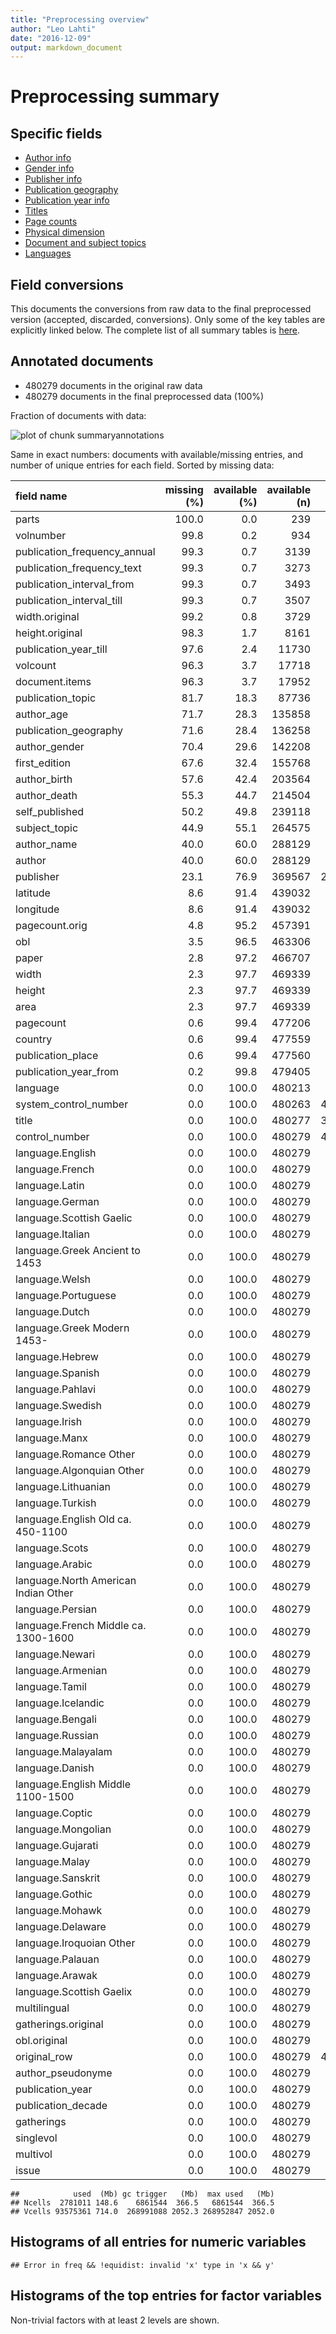 ```yaml
---
title: "Preprocessing overview"
author: "Leo Lahti"
date: "2016-12-09"
output: markdown_document
---
```


# Preprocessing summary

## Specific fields

  * [Author info](author.md)
  * [Gender info](gender.md)
  * [Publisher info](publisher.md)
  * [Publication geography](publicationplace.md)
  * [Publication year info](publicationyear.md)
  * [Titles](title.md)  
  * [Page counts](pagecount.md)
  * [Physical dimension](dimension.md)    
  * [Document and subject topics](topic.md)
  * [Languages](language.md)

## Field conversions

This documents the conversions from raw data to the final preprocessed version (accepted, discarded, conversions). Only some of the key tables are explicitly linked below. The complete list of all summary tables is [here](output.tables/).

## Annotated documents

  * 480279 documents in the original raw data
  * 480279 documents in the final preprocessed data (100%)

Fraction of documents with data:

![plot of chunk summaryannotations](figure/summaryannotations-1.png)

Same in exact numbers: documents with available/missing entries, and number of unique entries for each field. Sorted by missing data:


|field name                           | missing (%)| available (%)| available (n)| unique (n)|
|:------------------------------------|-----------:|-------------:|-------------:|----------:|
|parts                                |       100.0|           0.0|           239|         57|
|volnumber                            |        99.8|           0.2|           934|         31|
|publication_frequency_annual         |        99.3|           0.7|          3139|         23|
|publication_frequency_text           |        99.3|           0.7|          3273|         20|
|publication_interval_from            |        99.3|           0.7|          3493|        364|
|publication_interval_till            |        99.3|           0.7|          3507|        316|
|width.original                       |        99.2|           0.8|          3729|         72|
|height.original                      |        98.3|           1.7|          8161|         88|
|publication_year_till                |        97.6|           2.4|         11730|        368|
|volcount                             |        96.3|           3.7|         17718|        151|
|document.items                       |        96.3|           3.7|         17952|        155|
|publication_topic                    |        81.7|          18.3|         87736|       5052|
|author_age                           |        71.7|          28.3|        135858|        365|
|publication_geography                |        71.6|          28.4|        136258|      12672|
|author_gender                        |        70.4|          29.6|        142208|          5|
|first_edition                        |        67.6|          32.4|        155768|          3|
|author_birth                         |        57.6|          42.4|        203564|        493|
|author_death                         |        55.3|          44.7|        214504|        533|
|self_published                       |        50.2|          49.8|        239118|          2|
|subject_topic                        |        44.9|          55.1|        264575|      55621|
|author_name                          |        40.0|          60.0|        288129|      47927|
|author                               |        40.0|          60.0|        288129|      54979|
|publisher                            |        23.1|          76.9|        369567|     218473|
|latitude                             |         8.6|          91.4|        439032|        189|
|longitude                            |         8.6|          91.4|        439032|        189|
|pagecount.orig                       |         4.8|          95.2|        457391|       1488|
|obl                                  |         3.5|          96.5|        463306|          3|
|paper                                |         2.8|          97.2|        466707|       6797|
|width                                |         2.3|          97.7|        469339|         78|
|height                               |         2.3|          97.7|        469339|         95|
|area                                 |         2.3|          97.7|        469339|        628|
|pagecount                            |         0.6|          99.4|        477206|       1716|
|country                              |         0.6|          99.4|        477559|         54|
|publication_place                    |         0.6|          99.4|        477560|       1025|
|publication_year_from                |         0.2|          99.8|        479405|        347|
|language                             |         0.0|         100.0|        480213|         50|
|system_control_number                |         0.0|         100.0|        480263|     480254|
|title                                |         0.0|         100.0|        480277|     359847|
|control_number                       |         0.0|         100.0|        480279|     480279|
|language.English                     |         0.0|         100.0|        480279|          2|
|language.French                      |         0.0|         100.0|        480279|          2|
|language.Latin                       |         0.0|         100.0|        480279|          2|
|language.German                      |         0.0|         100.0|        480279|          2|
|language.Scottish Gaelic             |         0.0|         100.0|        480279|          2|
|language.Italian                     |         0.0|         100.0|        480279|          2|
|language.Greek Ancient to 1453       |         0.0|         100.0|        480279|          2|
|language.Welsh                       |         0.0|         100.0|        480279|          2|
|language.Portuguese                  |         0.0|         100.0|        480279|          2|
|language.Dutch                       |         0.0|         100.0|        480279|          2|
|language.Greek Modern 1453-          |         0.0|         100.0|        480279|          2|
|language.Hebrew                      |         0.0|         100.0|        480279|          2|
|language.Spanish                     |         0.0|         100.0|        480279|          2|
|language.Pahlavi                     |         0.0|         100.0|        480279|          2|
|language.Swedish                     |         0.0|         100.0|        480279|          2|
|language.Irish                       |         0.0|         100.0|        480279|          2|
|language.Manx                        |         0.0|         100.0|        480279|          2|
|language.Romance Other               |         0.0|         100.0|        480279|          2|
|language.Algonquian Other            |         0.0|         100.0|        480279|          2|
|language.Lithuanian                  |         0.0|         100.0|        480279|          2|
|language.Turkish                     |         0.0|         100.0|        480279|          2|
|language.English Old ca. 450-1100    |         0.0|         100.0|        480279|          2|
|language.Scots                       |         0.0|         100.0|        480279|          2|
|language.Arabic                      |         0.0|         100.0|        480279|          2|
|language.North American Indian Other |         0.0|         100.0|        480279|          2|
|language.Persian                     |         0.0|         100.0|        480279|          2|
|language.French Middle ca. 1300-1600 |         0.0|         100.0|        480279|          2|
|language.Newari                      |         0.0|         100.0|        480279|          2|
|language.Armenian                    |         0.0|         100.0|        480279|          2|
|language.Tamil                       |         0.0|         100.0|        480279|          2|
|language.Icelandic                   |         0.0|         100.0|        480279|          2|
|language.Bengali                     |         0.0|         100.0|        480279|          2|
|language.Russian                     |         0.0|         100.0|        480279|          2|
|language.Malayalam                   |         0.0|         100.0|        480279|          2|
|language.Danish                      |         0.0|         100.0|        480279|          2|
|language.English Middle 1100-1500    |         0.0|         100.0|        480279|          2|
|language.Coptic                      |         0.0|         100.0|        480279|          2|
|language.Mongolian                   |         0.0|         100.0|        480279|          2|
|language.Gujarati                    |         0.0|         100.0|        480279|          2|
|language.Malay                       |         0.0|         100.0|        480279|          2|
|language.Sanskrit                    |         0.0|         100.0|        480279|          2|
|language.Gothic                      |         0.0|         100.0|        480279|          2|
|language.Mohawk                      |         0.0|         100.0|        480279|          2|
|language.Delaware                    |         0.0|         100.0|        480279|          2|
|language.Iroquoian Other             |         0.0|         100.0|        480279|          2|
|language.Palauan                     |         0.0|         100.0|        480279|          2|
|language.Arawak                      |         0.0|         100.0|        480279|          2|
|language.Scottish Gaelix             |         0.0|         100.0|        480279|          2|
|multilingual                         |         0.0|         100.0|        480279|          2|
|gatherings.original                  |         0.0|         100.0|        480279|         18|
|obl.original                         |         0.0|         100.0|        480279|          2|
|original_row                         |         0.0|         100.0|        480279|     480279|
|author_pseudonyme                    |         0.0|         100.0|        480279|          2|
|publication_year                     |         0.0|         100.0|        480279|        347|
|publication_decade                   |         0.0|         100.0|        480279|         36|
|gatherings                           |         0.0|         100.0|        480279|         18|
|singlevol                            |         0.0|         100.0|        480279|          2|
|multivol                             |         0.0|         100.0|        480279|          2|
|issue                                |         0.0|         100.0|        480279|          2|

```
##            used  (Mb) gc trigger   (Mb)  max used   (Mb)
## Ncells  2781011 148.6    6861544  366.5   6861544  366.5
## Vcells 93575361 714.0  268991088 2052.3 268952847 2052.0
```



## Histograms of all entries for numeric variables


```
## Error in freq && !equidist: invalid 'x' type in 'x && y'
```


## Histograms of the top entries for factor variables

Non-trivial factors with at least 2 levels are shown.




